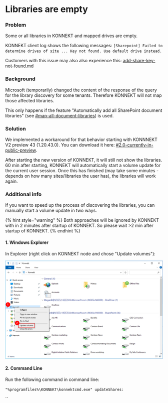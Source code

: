 # Libraries are empty

### Problem

Some or all libraries in KONNEKT and mapped drives are empty.

KONNEKT client log shows the following messages: `[Sharepoint] Failed to determine drives of site ... Key not found. Use default drive instead.`

Customers with this issue may also also experience this: [add-share-key-not-found.md](add-share-key-not-found.md "mention")

### Background

Microsoft (temporarily) changed the content of the response of the query for the library discovery for some tenants. Therefore KONNEKT will not map those affected libraries.

This only happens if the feature "Automatically add all SharePoint document libraries" (see [#map-all-document-libraries](../configuration/mappings/auto-mapping.md#map-all-document-libraries "mention")) is used.

### Solution

We implemented a workaround for that behavior starting with KONNNEKT V2 preview 43 (1.20.43.0). You can download it here: [#2.0-currently-in-public-preview](../changelog.md#2.0-currently-in-public-preview "mention").

After starting the new version of KONNEKT, it will still not show the libraries. 60 min after starting, KONNEKT will automatically start a volume update for the current user session. Once this has finished (may take some minutes - depends on how many sites/libraries the user has), the libraries will work again.

### Additional info

If you want to speed up the process of discovering the libraries, you can manually start a volume update in two ways.

{% hint style="warning" %}
Both approaches will be ignored by KONNEKT with in 2 minutes after startup of KONNEKT. So please wait >2 min after startup of KONNEKT.
{% endhint %}

#### 1. Windows Explorer

In Explorer (right click on KONNEKT node and chose "Update volumes"):

![Update volumes in Windows Explorer](<../.gitbook/assets/image (26).png>)

#### 2. Command Line

Run the following command in command line:

`"%programfiles%\KONNEKT\konnektcmd.exe" updateShares:`

``
